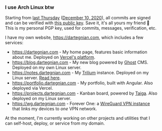 ### I use Arch Linux btw

Starting from [last Thursday](https://rationalwiki.org/wiki/Last_Thursdayism) ([December 10, 2020](https://www.calculator.net/day-of-the-week-calculator.html?today=12%2F10%2F2020&x=107&y=27)), all commits are signed and can be verified with [this public key](public_key.asc). Save it, it's all yours my friend 🙂
This is my personal PGP key, used for commits, messages, verification, etc.

I have my own website, https://dartegnian.com, which includes a few services:

- https://dartegnian.com - My home page, features basic information about me. Deployed on [Vercel's platform](https://vercel.com/).
- https://blog.dartegnian.com - My new blog powered by [Ghost](https://ghost.org/) CMS. Deployed on my own Linux server.
- https://notes.dartegnian.com - My [Trilium](https://github.com/zadam/trilium) instance. Deployed on my Linux server. [Read here](https://notes.dartegnian.com/share/about).
- https://portfolio.dartegnian.com - My portfolio, built with Angular. Also deployed via Vercel.
- https://projects.dartegnian.com - Kanban board, powered by [Taiga](https://www.taiga.io/). Also deployed on my Linux server.
- https://wg.dartegnian.com - Forever One: a [WireGuard VPN instance](https://hub.docker.com/r/dartegnian/wg-easy-m3) that links my devices to *one* VPN network.

At the moment, I'm currently working on other projects and utilities that I can self-host, deploy, or service from my domain.

<!--
<img src="/github-metrics.svg" alt="Metrics" width="100%">
-->
 

